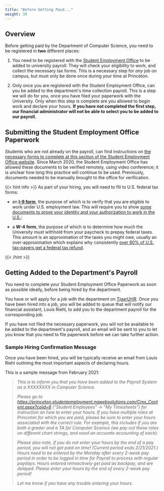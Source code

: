 ```yaml
---
title: "Before Getting Paid..."
weight: 30
---
```


## Overview

Before getting paid by the Department of Computer Science, you need to be registered in **two** different places:

1. You need to be registered with the [Student Employment Office](https://finaid.princeton.edu/student-employment) to be added to university payroll: They will check your eligibility to work, and collect the necessary tax forms. This is a necessary step for _any_ job on campus, but must only be done once during your time at Princeton.

2. Only once you are registered with the Student Employment Office, can you be added to the department's time collection payroll. This is a step we will do for you, once you have filed your paperwork with the University. Only when this step is complete are you allowed to begin work and declare your hours. **If you have not completed the first step, our financial administrator will not be able to select you to be added to our payroll.**

## Submitting the Student Employment Office Paperwork

Students who are not already on the payroll, can find instructions on [the necessary forms to complete at this section of the Student Employment Office website](https://finaid.princeton.edu/student-employment/information-undergraduates/prior-working). Since March 2020, the Student Employment Office has allowed these documents to be verified remotely, using video conference; it is unclear how long this practice will continue to be used. Previously, documents needed to be manually brought to the office for verification.

{{< hint info >}}
As part of your hiring, you will need to fill to U.S. federal tax forms:

- an [**I-9 form**](http://www.uscis.gov/files/form/i-9.pdf), the purpose of which is to verify that you are eligible to work under U.S. employment law. This will require you to show [some documents to prove your identity and your authorization to work in the U.S.](http://www.princeton.edu/pr/aid/pdf/1314/I-9-Documents.pdf);

- a **W-4 form**, the purpose of which is to determine how much the University must withhold from your paycheck to prepay federal taxes. This amount is an approximation of the taxes you might owe, usually an over-approximation which explains why consistently [over 80% of U.S. tax-payers get a federal tax refund](https://www.irs.gov/newsroom/filing-season-statistics-for-week-ending-december-11-2020).

{{< /hint >}}

## Getting Added to the Department's Payroll

You need to complete your Student Employment Office Paperwork as soon as possible ideally, before being hired by the department.

You have or will apply for a job with the department on [TigerUHR](https://tigeruhr.io). Once you have been hired into a job, you will be added to queue that will notify our financial assistant, Louis Riehl, to add you to the department payroll for the corresponding job.

If you have not filed the necessary paperwork, you will not be available to be added to the department's payroll, and an email will be sent to you to let you know that you need to file paperwork before we can take further action.

### Sample Hiring Confirmation Message

Once you have been hired, you will be typically receive an email from Louis Riehl outlining the most important aspects of declaring hours.

This is a sample message from February 2021:

> _This is to inform you that you have been added to the Payroll System as a XXXXXXXX in Computer Science._
>
> _Please go to https://princeton.studentemployment.ngwebsolutions.com/Cmx_Content.aspx?cpId=6 (“Student Employees” -> ”My Timesheets”) for instruction on how to enter your hours. If you have multiple roles at Princeton for which you are paid, please be sure to enter your hours associated with the correct role. For example, this includes if you are both a grader and a TA for Computer Science (we pay out these roles on different chart strings, and need an accurate accounting of each)._
>
> _Please also note, if you do not enter your hours by the end of a pay period, you will not get paid on time! (Current period ends 2/21/2021.) Hours need to be entered by the Monday after every 2-week pay period in order to be logged in time for Payroll to process with regular paydays. Hours entered retroactively get paid as backpay, and are delayed. Please enter your hours by the end of every 2-week pay period!_
>
> _Let me know if you have any trouble entering your hours._
